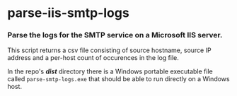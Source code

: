 # parse-iis-smtp-logs
### Parse the logs for the SMTP service on a Microsoft IIS server.  

This script returns a csv file consisting of source hostname, source IP address and a per-host count of occurences in the log file.

In the repo's <i><b>dist</b></i> directory there is a Windows portable executable file called ```parse-smtp-logs.exe``` that should be able to run directly on a Windows host.